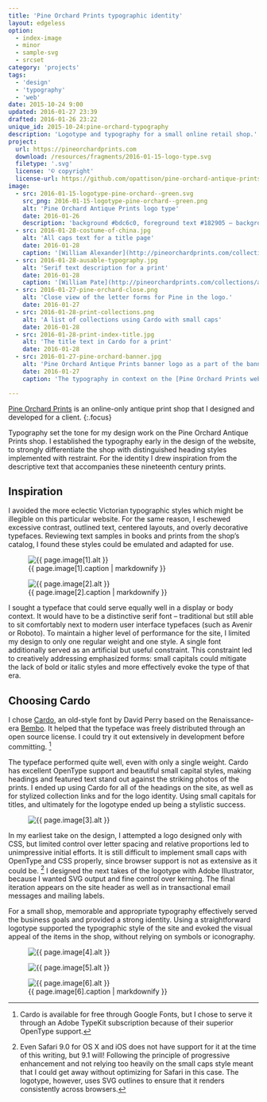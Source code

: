 ```yaml
---
title: 'Pine Orchard Prints typographic identity'
layout: edgeless
option:
  - index-image
  - minor
  - sample-svg
  - srcset
category: 'projects'
tags:
  - 'design'
  - 'typography'
  - 'web'
date: 2015-10-24 9:00
updated: 2016-01-27 23:39
drafted: 2016-01-26 23:22
unique_id: 2015-10-24:pine-orchard-typography
description: 'Logotype and typography for a small online retail shop.'
project:
  url: https://pineorchardprints.com
  download: /resources/fragments/2016-01-15-logo-type.svg
  filetype: '.svg'
  license: '© copyright'
  license-url: https://github.com/opattison/pine-orchard-antique-prints#credits
image:
  - src: 2016-01-15-logotype-pine-orchard--green.svg
    src_png: 2016-01-15-logotype-pine-orchard--green.png
    alt: 'Pine Orchard Antique Prints logo type'
    date: 2016-01-26
    description: 'background #bdc6c0, foreground text #182905 – background was generated for this context, since the original logo is typically superimposed on an image background.'
  - src: 2016-01-28-costume-of-china.jpg
    alt: 'All caps text for a title page'
    date: 2016-01-28
    caption: '[William Alexander](http://pineorchardprints.com/collections/alexander-costume-of-china), <i>Costume of China</i>, 1814'
  - src: 2016-01-28-ausable-typography.jpg
    alt: 'Serif text description for a print'
    date: 2016-01-28
    caption: '[William Pate](http://pineorchardprints.com/collections/american-landscape), <i>American Landscape</i>, 1869'
  - src: 2016-01-27-pine-orchard-close.png
    alt: 'Close view of the letter forms for Pine in the logo.'
    date: 2016-01-27
  - src: 2016-01-28-print-collections.png
    alt: 'A list of collections using Cardo with small caps'
    date: 2016-01-28
  - src: 2016-01-28-print-index-title.jpg
    alt: 'The title text in Cardo for a print'
    date: 2016-01-28
  - src: 2016-01-27-pine-orchard-banner.jpg
    alt: 'Pine Orchard Antique Prints banner logo as a part of the banner on the shop'
    date: 2016-01-27
    caption: 'The typography in context on the [Pine Orchard Prints website](http://pineorchardprints.com).'

---
```


[Pine Orchard Prints](http://pineorchardprints.com) is an online-only antique print shop that I designed and developed for a client.
{:.focus}

Typography set the tone for my design work on the Pine Orchard Antique Prints shop. I established the typography early in the design of the website, to strongly differentiate the shop with distinguished heading styles implemented with restraint. For the identity I drew inspiration from the descriptive text that accompanies these nineteenth century prints.

## Inspiration

I avoided the more eclectic Victorian typographic styles which might be illegible on this particular website. For the same reason, I eschewed excessive contrast, outlined text, centered layouts, and overly decorative typefaces. Reviewing text samples in books and prints from the shop’s catalog, I found these styles could be emulated and adapted for use.

<div class="grid">
  <figure class="grid-figure">
    <img src="{{ site.image_url }}/{{ page.image[1].src }}" alt="{{ page.image[1].alt }}" />
    <figcaption>{{ page.image[1].caption | markdownify }}</figcaption>
  </figure>
  <figure class="grid-figure">
    <img src="{{ site.image_url }}/{{ page.image[2].src }}" alt="{{ page.image[2].alt }}" />
    <figcaption>{{ page.image[2].caption | markdownify }}</figcaption>
  </figure>
</div>

I sought a typeface that could serve equally well in a display or body context. It would have to be a distinctive serif font – traditional but still able to sit comfortably next to modern user interface typefaces (such as Avenir or Roboto). To maintain a higher level of performance for the site, I limited my design to only one regular weight and one style. A single font additionally served as an artificial but useful constraint. This constraint led to creatively addressing emphasized forms: small capitals could mitigate the lack of bold or italic styles and more effectively evoke the type of that era.

## Choosing Cardo

I chose [Cardo](http://scholarsfonts.net/cardofnt.html), an old-style font by David Perry based on the Renaissance-era [Bembo](https://en.wikipedia.org/wiki/Bembo). It helped that the typeface was freely distributed through an open source license. I could try it out extensively in development before committing. [^1]

The typeface performed quite well, even with only a single weight. Cardo has excellent OpenType support and beautiful small capital styles, making headings and featured text stand out against the striking photos of the prints. I ended up using Cardo for all of the headings on the site, as well as for stylized collection links and for the logo identity. Using small capitals for titles, and ultimately for the logotype ended up being a stylistic success.

<figure class="image--narrow screenshot">
  <img src="{{ site.image_url }}/{{ page.image[3].src }}" alt="{{ page.image[3].alt }}" />
</figure>

In my earliest take on the design, I attempted a logo designed only with CSS, but limited control over letter spacing and relative proportions led to unimpressive initial efforts. It is still difficult to implement small caps with OpenType and CSS properly, since browser support is not as extensive as it could be. [^2] I designed the next takes of the logotype with Adobe Illustrator, because I wanted SVG output and fine control over kerning. The final iteration appears on the site header as well as in transactional email messages and mailing labels.

For a small shop, memorable and appropriate typography effectively served the business goals and provided a strong identity. Using a straightforward logotype supported the typographic style of the site and evoked the visual appeal of the items in the shop, without relying on symbols or iconography.

<div class="grid--wide">
  <figure class="grid-figure screenshot">
    <img src="{{ site.image_url }}/{{ page.image[4].src }}" alt="{{ page.image[4].alt }}" />
  </figure>
  <figure class="grid-figure screenshot">
    <img src="{{ site.image_url }}/{{ page.image[5].src }}" alt="{{ page.image[5].alt }}" />
  </figure>
</div>

<figure class="image--wide screenshot">
  <img
    src="{{ site.image_url }}/{{ page.image[6].src }}"
    sizes="{{ site.wide-sizes }}"
    srcset="{% for srcset1080 in site.srcset1080 %}{{ site.image_url }}/{{ site.srcset1080[forloop.index0] }}/{{ page.image[6].src }} {{ site.srcset1080[forloop.index0] }}w{% if forloop.last == false %}, {% endif %}{% endfor %}"
    alt="{{ page.image[6].alt }}"
  >
  <figcaption>{{ page.image[6].caption | markdownify }}</figcaption>
</figure>


[^1]: Cardo is available for free through Google Fonts, but I chose to serve it through an Adobe TypeKit subscription because of their superior OpenType support.
[^2]: Even Safari 9.0 for OS X and iOS does not have support for it at the time of this writing, but 9.1 will! Following the principle of progressive enhancement and not relying too heavily on the small caps style meant that I could get away without optimizing for Safari in this case. The logotype, however, uses SVG outlines to ensure that it renders consistently across browsers.
